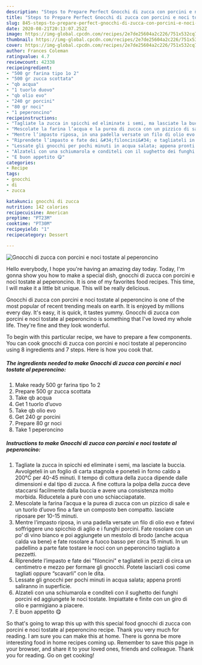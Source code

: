 ```yaml
---
description: "Steps to Prepare Perfect Gnocchi di zucca con porcini e noci tostate al peperoncino"
title: "Steps to Prepare Perfect Gnocchi di zucca con porcini e noci tostate al peperoncino"
slug: 845-steps-to-prepare-perfect-gnocchi-di-zucca-con-porcini-e-noci-tostate-al-peperoncino
date: 2020-08-21T20:13:07.252Z
image: https://img-global.cpcdn.com/recipes/2e7de25604a2c226/751x532cq70/gnocchi-di-zucca-con-porcini-e-noci-tostate-al-peperoncino-recipe-main-photo.jpg
thumbnail: https://img-global.cpcdn.com/recipes/2e7de25604a2c226/751x532cq70/gnocchi-di-zucca-con-porcini-e-noci-tostate-al-peperoncino-recipe-main-photo.jpg
cover: https://img-global.cpcdn.com/recipes/2e7de25604a2c226/751x532cq70/gnocchi-di-zucca-con-porcini-e-noci-tostate-al-peperoncino-recipe-main-photo.jpg
author: Frances Coleman
ratingvalue: 4.7
reviewcount: 42338
recipeingredient:
- "500 gr farina tipo 1o 2"
- "500 gr zucca scottata"
- "qb acqua"
- "1 tuorlo duovo"
- "qb olio evo"
- "240 gr porcini"
- "80 gr noci"
- "1 peperoncino"
recipeinstructions:
- "Tagliate la zucca in spicchi ed eliminate i semi, ma lasciate la buccia. Avvolgeteli in un foglio di carta stagnola e poneteli in forno caldo a 200°C per 40-45 minuti. Il tempo di cottura della zucca dipende dalle dimensioni e dal tipo di zucca. A fine cottura la polpa della zucca deve staccarsi facilmente dalla buccia e avere una consistenza molto morbida. Riducetela a purè con uno schiacciapatate."
- "Mescolate la farina l’acqua e la purea di zucca con un pizzico di sale e un tuorlo d’uovo fino a fare un composto ben compatto. lasciate riposare per 10-15 minuti."
- "Mentre l’impasto riposa, in una padella versate un filo di olio evo e fatevi soffriggere uno spicchio di aglio e i funghi porcini. Fate rosolare con un po’ di vino bianco e poi aggiungete un mestolo di brodo (anche acqua calda va bene) e fate rosolare a fuoco basso per circa 15 minuti. In un padellino a parte fate tostare le noci con un peperoncino tagliato a pezzetti."
- "Riprendete l’impasto e fate dei &#34;filoncini&#34; e tagliateli in pezzi di circa un centimetro e mezzo per formare gli gnocchi. Potete lasciarli così come tagliati oppure “scavarli” con le dita."
- "Lessate gli gnocchi per pochi minuti in acqua salata; appena pronti saliranno in superficie."
- "Alzateli con una schiumarola e conditeli con il sughetto dei funghi porcini ed aggiungete le noci tostate. Impiattate e finite con un giro di olio e parmigiano a piacere."
- "E buon appetito 😋"
categories:
- Recipe
tags:
- gnocchi
- di
- zucca

katakunci: gnocchi di zucca 
nutrition: 142 calories
recipecuisine: American
preptime: "PT23M"
cooktime: "PT30M"
recipeyield: "1"
recipecategory: Dessert

---
```



![Gnocchi di zucca con porcini e noci tostate al peperoncino](https://img-global.cpcdn.com/recipes/2e7de25604a2c226/751x532cq70/gnocchi-di-zucca-con-porcini-e-noci-tostate-al-peperoncino-recipe-main-photo.jpg)

Hello everybody, I hope you're having an amazing day today. Today, I'm gonna show you how to make a special dish, gnocchi di zucca con porcini e noci tostate al peperoncino. It is one of my favorites food recipes. This time, I will make it a little bit unique. This will be really delicious.

Gnocchi di zucca con porcini e noci tostate al peperoncino is one of the most popular of recent trending meals on earth. It is enjoyed by millions every day. It's easy, it is quick, it tastes yummy. Gnocchi di zucca con porcini e noci tostate al peperoncino is something that I've loved my whole life. They're fine and they look wonderful.




To begin with this particular recipe, we have to prepare a few components. You can cook gnocchi di zucca con porcini e noci tostate al peperoncino using 8 ingredients and 7 steps. Here is how you cook that.

<!--inarticleads1-->

##### The ingredients needed to make Gnocchi di zucca con porcini e noci tostate al peperoncino:

1. Make ready 500 gr farina tipo 1o 2
1. Prepare 500 gr zucca scottata
1. Take qb acqua
1. Get 1 tuorlo d’uovo
1. Take qb olio evo
1. Get 240 gr porcini
1. Prepare 80 gr noci
1. Take 1 peperoncino




<!--inarticleads2-->

##### Instructions to make Gnocchi di zucca con porcini e noci tostate al peperoncino:

1. Tagliate la zucca in spicchi ed eliminate i semi, ma lasciate la buccia. Avvolgeteli in un foglio di carta stagnola e poneteli in forno caldo a 200°C per 40-45 minuti. Il tempo di cottura della zucca dipende dalle dimensioni e dal tipo di zucca. A fine cottura la polpa della zucca deve staccarsi facilmente dalla buccia e avere una consistenza molto morbida. Riducetela a purè con uno schiacciapatate.
1. Mescolate la farina l’acqua e la purea di zucca con un pizzico di sale e un tuorlo d’uovo fino a fare un composto ben compatto. lasciate riposare per 10-15 minuti.
1. Mentre l’impasto riposa, in una padella versate un filo di olio evo e fatevi soffriggere uno spicchio di aglio e i funghi porcini. Fate rosolare con un po’ di vino bianco e poi aggiungete un mestolo di brodo (anche acqua calda va bene) e fate rosolare a fuoco basso per circa 15 minuti. In un padellino a parte fate tostare le noci con un peperoncino tagliato a pezzetti.
1. Riprendete l’impasto e fate dei &#34;filoncini&#34; e tagliateli in pezzi di circa un centimetro e mezzo per formare gli gnocchi. Potete lasciarli così come tagliati oppure “scavarli” con le dita.
1. Lessate gli gnocchi per pochi minuti in acqua salata; appena pronti saliranno in superficie.
1. Alzateli con una schiumarola e conditeli con il sughetto dei funghi porcini ed aggiungete le noci tostate. Impiattate e finite con un giro di olio e parmigiano a piacere.
1. E buon appetito 😋




So that's going to wrap this up with this special food gnocchi di zucca con porcini e noci tostate al peperoncino recipe. Thank you very much for reading. I am sure you can make this at home. There is gonna be more interesting food in home recipes coming up. Remember to save this page in your browser, and share it to your loved ones, friends and colleague. Thank you for reading. Go on get cooking!
